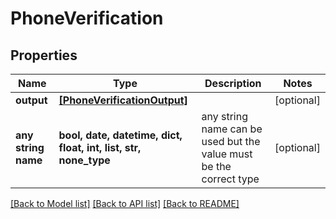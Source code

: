 # PhoneVerification


## Properties
Name | Type | Description | Notes
------------ | ------------- | ------------- | -------------
**output** | [**[PhoneVerificationOutput]**](PhoneVerificationOutput.md) |  | [optional] 
**any string name** | **bool, date, datetime, dict, float, int, list, str, none_type** | any string name can be used but the value must be the correct type | [optional]

[[Back to Model list]](../README.md#documentation-for-models) [[Back to API list]](../README.md#documentation-for-api-endpoints) [[Back to README]](../README.md)


